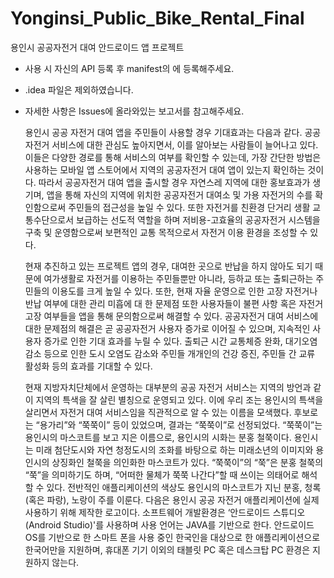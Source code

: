# Yonginsi_Public_Bike_Rental_Final
용인시 공공자전거 대여 안드로이드 앱 프로젝트

- 사용 시 자신의 API 등록 후 manifest의 <meta dat>에 등록해주세요.
- .idea 파일은 제외하였습니다.
- 자세한 사항은 Issues에 올라와있는 보고서를 참고해주세요.

	용인시 공공 자전거 대여 앱을 주민들이 사용할 경우 기대효과는 다음과 같다. 공공 자전거 서비스에 대한 관심도 높아지면서, 이를 알아보는 사람들이 늘어나고 있다. 이들은 다양한 경로를 통해 서비스의 여부를 확인할 수 있는데, 가장 간단한 방법은 사용하는 모바일 앱 스토어에서 지역의 공공자전거 대여 앱이 있는지 확인하는 것이다. 따라서 공공자전거 대여 앱을 출시할 경우 자연스레 지역에 대한 홍보효과가 생기며, 앱을 통해 자신의 지역에 위치한 공공자전거 대여소 및 가용 자전거의 수를 확인함으로써 주민들의 접근성을 높일 수 있다. 또한 자전거를 친환경 단거리 생활 교통수단으로서 보급하는 선도적 역할을 하며 저비용-고효율의 공공자전거 시스템을 구축 및 운영함으로써 보편적인 교통 목적으로서 자전거 이용 환경을 조성할 수 있다.

	현재 추진하고 있는 프로젝트 앱의 경우, 대여한 곳으로 반납을 하지 않아도 되기 때문에 여가생활로 자전거를 이용하는 주민들뿐만 아니라, 등하교 또는 출퇴근하는 주민들의 이용도를 크게 높일 수 있다. 또한, 현재 자율 운영으로 인한 고장 자전거나 반납 여부에 대한 관리 미흡에 대 한 문제점 또한 사용자들이 불편 사항 혹은 자전거 고장 여부들을 앱을 통해 문의함으로써 해결할 수 있다. 공공자전거 대여 서비스에 대한 문제점의 해결은 곧 공공자전거 사용자 증가로 이어질 수 있으며, 지속적인 사용자 증가로 인한 기대 효과를 누릴 수 있다. 출퇴근 시간 교통체증 완화, 대기오염 감소 등으로 인한 도시 오염도 감소와 주민들 개개인의 건강 증진, 주민들 간 교류 활성화 등의 효과를 기대할 수 있다. 
 
 	현재 지방자치단체에서 운영하는 대부분의 공공 자전거 서비스는 지역의 방언과 같이 지역의 특색을 잘 살린 별칭으로 운영되고 있다. 이에 우리 조는 용인시의 특색을 살리면서 자전거 대여 서비스임을 직관적으로 알 수 있는 이름을 모색했다. 후보로는 “용가리”와 “쭉쭉이” 등이 있었으며, 결과는 “쭉쭉이”로 선정되었다.
	“쭉쭉이”는 용인시의 마스코트를 보고 지은 이름으로, 용인시의 시화는 분홍 철쭉이다. 용인시는 미래 첨단도시와 자연 청정도시의 조화를 바탕으로 하는 미래소년의 이미지와 용인시의 상징화인 철쭉을 의인화한 마스코트가 있다. “쭉쭉이”의 “쭉”은 분홍 철쭉의 “쭉”을 의미하기도 하며, “어떠한 물체가 쭉쭉 나간다”할 때 쓰이는 의태어로 해석할 수 있다. 전반적인 애플리케이션의 색상도 용인시의 마스코트가 지닌 분홍, 청록(혹은 파랑), 노랑이 주를 이룬다. 다음은 용인시 공공 자전거 애플리케이션에 실제 사용하기 위해 제작한 로고이다.
	소프트웨어 개발환경은 ‘안드로이드 스튜디오(Android Studio)'를 사용하며 사용 언어는 JAVA를 기반으로 한다. 안드로이드 OS를 기반으로 한 스마트 폰을 사용 중인 한국인을 대상으로 한 애플리케이션으로 한국어만을 지원하며, 휴대폰 기기 이외의 태블릿 PC 혹은 데스크탑 PC 환경은 지원하지 않는다.
